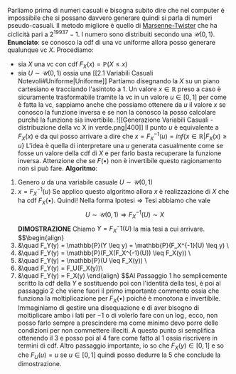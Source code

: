 Parliamo prima di numeri casuali e bisogna subito dire che nel computer è impossibile che si possano davvero generare quindi si parla di numeri pseudo-casuali. Il metodo migliore è quello di [Marsenne-Twister](https://en.wikipedia.org/wiki/Mersenne_Twister) che ha ciclicità pari a $2^{19937}-1$. I numero sono distribuiti secondo una $\mathcal{U}(0,1)$. 
**Enunciato**: se conosco la cdf di una vc uniforme allora posso generare qualunque vc $X$.
Procediamo:
+ sia $X$ una vc con cdf $F_X(x)=\mathbb{P}(X\le x)$ 
+ sia $U \sim \mathcal{U}(0,1)$ ossia una [[2.1 Variabili Casuali Notevoli#Uniforme|Uniforme]]
Partiamo disegnando la $X$ su un piano cartesiano e tracciando l'asintoto a $1$. Un valore $x\in \mathbb{R}$ preso a caso è sicuramente trasformabile tramite la vc in un valore $u \in [0,1]$ per come è fatta la vc, sappiamo anche che possiamo ottenere da $u$ il valore $x$ se conosco la funzione inversa e se non la conosco la posso calcolare purché la funzione sia invertibile.
![[Generazione Variabili Casuali - distribuzione della vc X in verde.png|400]]
Il punto $u$ è equivalente a $F_X(x)$ e da qui posso arrivare a dire che $x=F_X^{-1}(u)=inf\big\{ x\in \mathbb{R}| F_X(x) \geq u \big\}$
L'idea è quella di interpretare una $u$ generata casualmente come se fosse un valore della cdf di $X$ e per farlo basta recuperare la funzione inversa. Attenzione che se $F(\bullet)$ non è invertibile questo ragionamento non si può fare. 
**Algoritmo**:
1. Genero $u$ da una variabile casuale $U\sim \mathcal{U}(0,1)$
2. $x=F_X^{-1}(u)$
Se applico questo algoritmo allora $x$ è realizzazione di $X$ che ha cdf $F_X(\bullet)$.
Quindi! Nella forma $\text{Ipotesi} \Rightarrow \text{Tesi}$ abbiamo che vale $$U\sim \mathcal{U}(0,1) \Rightarrow F_X^{-1}(U) \sim X$$
**DIMOSTRAZIONE**
Chiamo $Y=F_X^-1{}(U)$ la mia tesi a cui arrivare. 
$$\begin{align}
1. &\quad F_Y(y) = \mathbb{P}(Y \leq y) = \mathbb{P}(F_X^{-1}(U) \leq y) \\
2. &\quad F_Y(y) = \mathbb{P}(F_X(F_X^{-1}(U)) \leq F_X(y)) \\
3. &\quad F_Y(y) = \mathbb{P}(U \leq F_X(y)) \\
4. &\quad F_Y(y) = F_U(F_X(y))\\
5. &\quad F_Y(y) = F_X(y)
\end{align}
$$Al Passaggio $1$ ho semplicemente scritto la cdf della $Y$ e sostituendo poi con l'identità della tesi, è poi al passaggio $2$ che viene fuori il primo importante commento ossia che funziona la moltiplicazione per $F_X(\bullet)$ poiché è monotona e invertibile. Immaginiamo di gestire una disequazione e di aver bisogno di moltiplicare ambo i lati per $-1$ o di volerlo fare con un $\log$, ecco, non posso farlo sempre a prescindere ma come minimo devo porre delle condizioni per non commettere illeciti. A questo punto si semplifica ottenendo il $3$ e posso poi al $4$ fare come fatto al $1$ ossia riscrivere in termini di cdf. Altro passaggio importante, io so che $F_X(y)\in [0,1]$ e so che $F_U(u) = u \text{ se } u\in[0,1]$ quindi posso dedurre la 5 che conclude la dimostrazione.   
